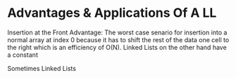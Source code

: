 # Advantages & Applications Of A LL

Insertion at the Front Advantage: 
The worst case senario for insertion into a normal array at index 0 because
it has to shift the rest of the data one cell to the right which is an
efficiency of O(N). Linked Lists on the other hand have a constant 

Sometimes Linked Lists